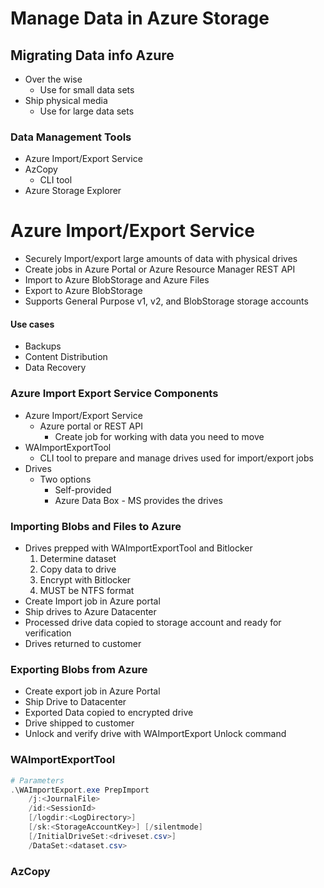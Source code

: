 # Manage Data in Azure Storage


## Migrating Data info Azure
- Over the wise
    - Use for small data sets
- Ship physical media
    - Use for large data sets

### Data Management Tools
- Azure Import/Export Service
- AzCopy
    - CLI tool
- Azure Storage Explorer

# Azure Import/Export Service
- Securely Import/export large amounts of data with physical drives
- Create jobs in Azure Portal or Azure Resource Manager REST API
- Import to Azure BlobStorage and Azure Files
- Export to Azure BlobStorage
- Supports General Purpose v1, v2, and BlobStorage storage accounts
#### Use cases
- Backups
- Content Distribution
- Data Recovery

### Azure Import Export Service Components
- Azure Import/Export Service
    - Azure portal or REST API
        - Create job for working with data you need to move
- WAImportExportTool
    - CLI tool to prepare and manage drives used for import/export jobs
- Drives
    - Two options
        - Self-provided
        - Azure Data Box - MS provides the drives

### Importing Blobs and Files to Azure
- Drives prepped with WAImportExportTool and Bitlocker
    1. Determine dataset
    2. Copy data to drive
    3. Encrypt with Bitlocker
    4. MUST be NTFS format
- Create Import job in Azure portal
- Ship drives to Azure Datacenter
- Processed drive data copied to storage account and ready for verification
- Drives returned to customer

### Exporting Blobs from Azure
- Create export job in Azure Portal
- Ship Drive to Datacenter
- Exported Data copied to encrypted drive
- Drive shipped to customer
- Unlock and verify drive with WAImportExport Unlock command

### WAImportExportTool
```PowerShell
# Parameters
.\WAImportExport.exe PrepImport
    /j:<JournalFile>
    /id:<SessionId>
    [/logdir:<LogDirectory>]
    [/sk:<StorageAccountKey>] [/silentmode]
    [/InitialDriveSet:<driveset.csv>]
    /DataSet:<dataset.csv>
```

### AzCopy
